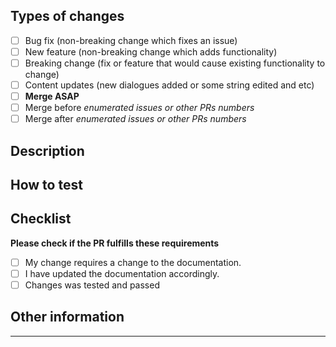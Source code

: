 ## Types of changes
<!--- What types of changes does your code introduce? Put an `x` in all the boxes that apply: -->
- [ ] Bug fix (non-breaking change which fixes an issue)
- [ ] New feature (non-breaking change which adds functionality)
- [ ] Breaking change (fix or feature that would cause existing functionality to change)
- [ ] Content updates (new dialogues added or some string edited and etc)
- [ ] **Merge ASAP**
- [ ] Merge before *enumerated issues or other PRs numbers*
- [ ] Merge after *enumerated issues or other PRs numbers*

## Description
<!-- What is the current behavior? Describe, what your pull request changes, what i related to this PR and all you have in your mind about it -->

## How to test
<!-- Write here a test scenario if it's possible -->

## Checklist

**Please check if the PR fulfills these requirements**
- [ ] My change requires a change to the documentation.
- [ ] I have updated the documentation accordingly.
- [ ] Changes was tested and passed

## Other information
---
<!-- Related issues, see https://help.github.com/en/github/managing-your-work-on-github/closing-issues-using-keywords#about-issue-references
  For example:
    - Closes #1, fixes #2
    - Requires #5
    - Is required for #6
    - ... and some others
-->

